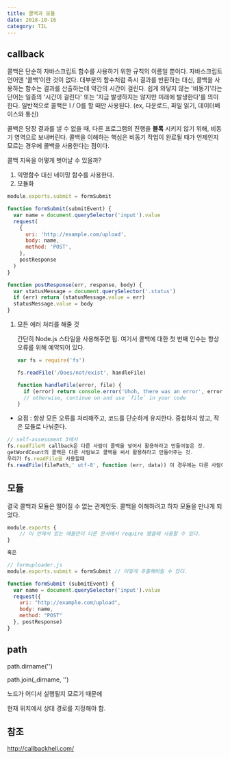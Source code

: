 ```yaml
---
title: 콜백과 모듈
date: 2018-10-16
category: TIL
---
```


## callback

콜백은 단순히 자바스크립트 함수를 사용하기 위한 규칙의 이름일 뿐이다. 자바스크립트 언어엔 '콜백'이란 것이 없다. 대부분의 함수처럼 즉시 결과를 반환하는 대신, 콜백을 사용하는 함수는 결과를 산출하는데 약간의 시간이 걸린다. 쉽게 와닿지 않는 '비동기'라는 단어는 일종의 '시간이 걸린다' 또는 '지금 발생하지는 않지만 미래에 발생한다'를 의미한다. 일반적으로 콜백은 I / O를 할 때만 사용된다. (ex, 다운로드, 파일 읽기, 데이터베이스와 통신)

콜백은 당장 결과를 낼 수 없을 때, 다른 프로그램의 진행을 **블록** 시키지 않기 위해, 비동기 영역으로 보내버린다. 콜백을 이해하는 핵심은 비동기 작업이 완료될 때가 언제인지 모르는 경우에 콜백을 사용한다는 점이다.

콜백 지옥을 어떻게 벗어날 수 있을까?

1. 익명함수 대신 네이밍 함수를 사용한다.
2. 모듈화

```javascript
module.exports.submit = formSubmit

function formSubmit(submitEvent) {
  var name = document.querySelector('input').value
  request(
    {
      uri: 'http://example.com/upload',
      body: name,
      method: 'POST',
    },
    postResponse
  )
}

function postResponse(err, response, body) {
  var statusMessage = document.querySelector('.status')
  if (err) return (statusMessage.value = err)
  statusMessage.value = body
}
```

1. 모든 에러 처리를 해줄 것

   간단히 Node.js 스타일을 사용해주면 됨. 여기서 콜백에 대한 첫 번째 인수는 항상 오류를 위해 예약되어 있다.

   ```javascript
   var fs = require('fs')

   fs.readFile('/Does/not/exist', handleFile)

   function handleFile(error, file) {
     if (error) return console.error('Uhoh, there was an error', error)
     // otherwise, continue on and use `file` in your code
   }
   ```

- 요점 : 항상 모든 오류를 처리해주고, 코드를 단순하게 유지한다. 중첩하지 않고, 작은 모듈로 나눠준다.

```javascript
// self-assessment 3에서
fs.readfile의 callback은 다른 사람이 콜백을 넣어서 활용하라고 만들어놓은 것.
getWordCount의 콜백은 다른 사람보고 콜백을 써서 활용하라고 만들어주는 것.
우리가 fs.readFile을 사용할때
fs.readFile(filePath,' utf-8', function (err, data)) 이 경우에는 다른 사람이 만들어놓은 영역을 내가 사용하는 것.


```

## 모듈

결국 콜백과 모듈은 떨어질 수 없는 관계인듯. 콜백을 이해하려고 하자 모듈을 만나게 되었다.

```javascript
module.exports {
    // 이 안에서 있는 애들만이 다른 문서에서 require 됐을때 사용할 수 있다.
}

혹은

// formuploader.js
module.exports.submit = formSubmit // 이렇게 추출해버릴 수 있다.

function formSubmit (submitEvent) {
  var name = document.querySelector('input').value
  request({
    uri: "http://example.com/upload",
    body: name,
    method: "POST"
  }, postResponse)
}
```

## path

path.dirname('')

path.join(\_dirname, '')

노드가 어디서 실행될지 모르기 때문에

현재 위치에서 상대 경로를 지정해야 함.

## 참조

http://callbackhell.com/
